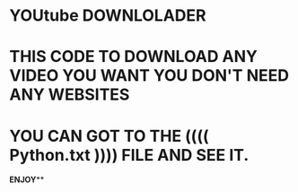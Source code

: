 # YOUtube DOWNLOLADER 
 # THIS CODE TO DOWNLOAD ANY VIDEO YOU WANT YOU DON'T NEED ANY WEBSITES 

 # YOU CAN GOT TO THE (((( Python.txt )))) FILE AND SEE IT. 

 ************ENJOY**************
